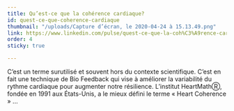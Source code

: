 ```yaml
---
title: Qu’est-ce que la cohérence cardiaque?
id: quest-ce-que-coherence-cardiaque
thumbnail: "/uploads/Capture d’écran, le 2020-04-24 à 15.13.49.png"
link: https://www.linkedin.com/pulse/quest-ce-que-la-coh%C3%A9rence-cardiaque-nancy-bilodeau-mba/
order: 4
sticky: true

---
```

C’est un terme surutilisé et souvent hors du contexte scientifique. C’est en fait une technique de Bio Feedback qui vise à améliorer la variabilité du rythme cardiaque pour augmenter notre résilience. L’institut HeartMathⓇ, fondée en 1991 aux États-Unis, a le mieux défini le terme « Heart Coherence » ...